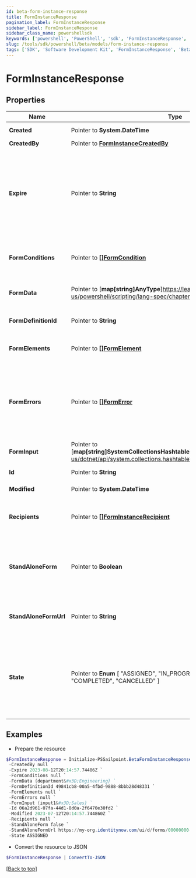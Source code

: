 ```yaml
---
id: beta-form-instance-response
title: FormInstanceResponse
pagination_label: FormInstanceResponse
sidebar_label: FormInstanceResponse
sidebar_class_name: powershellsdk
keywords: ['powershell', 'PowerShell', 'sdk', 'FormInstanceResponse', 'BetaFormInstanceResponse'] 
slug: /tools/sdk/powershell/beta/models/form-instance-response
tags: ['SDK', 'Software Development Kit', 'FormInstanceResponse', 'BetaFormInstanceResponse']
---
```



# FormInstanceResponse

## Properties

Name | Type | Description | Notes
------------ | ------------- | ------------- | -------------
**Created** |  Pointer to **System.DateTime** | Created is the date the form instance was assigned | [optional] 
**CreatedBy** |  Pointer to [**FormInstanceCreatedBy**](form-instance-created-by) |  | [optional] 
**Expire** |  Pointer to **String** | Expire is the maximum amount of time that a form can be in progress. After this time is reached then the form will be moved to a CANCELED state automatically. The user will no longer be able to complete the submission. When a form instance is expires an audit log will be generated for that record | [optional] 
**FormConditions** |  Pointer to [**[]FormCondition**](form-condition) | FormConditions is the conditional logic that modify the form dynamically modify the form as the recipient is interacting out the form | [optional] 
**FormData** |  Pointer to [**map[string]AnyType**]https://learn.microsoft.com/en-us/powershell/scripting/lang-spec/chapter-04?view=powershell-7.4 | FormData is the data provided by the form on submit. The data is in a key -> value map | [optional] 
**FormDefinitionId** |  Pointer to **String** | FormDefinitionID is the id of the form definition that created this form | [optional] 
**FormElements** |  Pointer to [**[]FormElement**](form-element) | FormElements is the configuration of the form, this would be a repeat of the fields from the form-config | [optional] 
**FormErrors** |  Pointer to [**[]FormError**](form-error) | FormErrors is an array of form validation errors from the last time the form instance was transitioned to the SUBMITTED state. If the form instance had validation errors then it would be moved to the IN PROGRESS state where the client can retrieve these errors | [optional] 
**FormInput** |  Pointer to [**map[string]SystemCollectionsHashtable**]https://learn.microsoft.com/en-us/dotnet/api/system.collections.hashtable?view=net-9.0 | FormInput is an object of form input labels to value | [optional] 
**Id** |  Pointer to **String** | Unique guid identifying this form instance | [optional] 
**Modified** |  Pointer to **System.DateTime** | Modified is the last date the form instance was modified | [optional] 
**Recipients** |  Pointer to [**[]FormInstanceRecipient**](form-instance-recipient) | Recipients references to the recipient of a form. The recipients are those who are responsible for filling out a form and completing it | [optional] 
**StandAloneForm** |  Pointer to **Boolean** | StandAloneForm is a boolean flag to indicate if this form should be available for users to complete via the standalone form UI or should this only be available to be completed by as an embedded form | [optional] [default to $false]
**StandAloneFormUrl** |  Pointer to **String** | StandAloneFormURL is the URL where this form may be completed by the designated recipients using the standalone form UI | [optional] 
**State** |  Pointer to  **Enum** [  "ASSIGNED",    "IN_PROGRESS",    "SUBMITTED",    "COMPLETED",    "CANCELLED" ] | State the state of the form instance ASSIGNED FormInstanceStateAssigned IN_PROGRESS FormInstanceStateInProgress SUBMITTED FormInstanceStateSubmitted COMPLETED FormInstanceStateCompleted CANCELLED FormInstanceStateCancelled | [optional] 

## Examples

- Prepare the resource
```powershell
$FormInstanceResponse = Initialize-PSSailpoint.BetaFormInstanceResponse  -Created 2023-07-12T20:14:57.744860Z `
 -CreatedBy null `
 -Expire 2023-08-12T20:14:57.74486Z `
 -FormConditions null `
 -FormData {department&#x3D;Engineering} `
 -FormDefinitionId 49841cb8-00a5-4fbd-9888-8bbb28d48331 `
 -FormElements null `
 -FormErrors null `
 -FormInput {input1&#x3D;Sales} `
 -Id 06a2d961-07fa-44d1-8d0a-2f6470e30fd2 `
 -Modified 2023-07-12T20:14:57.744860Z `
 -Recipients null `
 -StandAloneForm false `
 -StandAloneFormUrl https://my-org.identitynow.com/ui/d/forms/00000000-0000-0000-0000-000000000000 `
 -State ASSIGNED
```

- Convert the resource to JSON
```powershell
$FormInstanceResponse | ConvertTo-JSON
```


[[Back to top]](#) 

